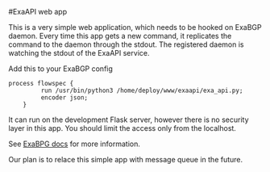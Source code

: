 #ExaAPI web app 

This is a very simple web application, which needs to be hooked on ExaBGP daemon. Every time this app
gets a new command, it replicates the command to the daemon through the stdout. The registered
daemon is watching the stdout of the ExaAPI service.

Add this to your ExaBGP config
```
process flowspec {
         run /usr/bin/python3 /home/deploy/www/exaapi/exa_api.py;
         encoder json;
    }
```

It can run on the development Flask server, however there is no security layer in this app. 
You should limit the access only from the localhost.

See [ExaBPG docs](https://github.com/Exa-Networks/exabgp/wiki/Controlling-ExaBGP-:-possible-options-for-process) for more information.

Our plan is to relace this simple app with message queue in the future.

